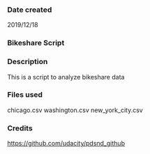 ### Date created
2019/12/18

### Bikeshare Script

### Description
This is a script to analyze bikeshare data

### Files used
chicago.csv
washington.csv
new_york_city.csv

### Credits
https://github.com/udacity/pdsnd_github

